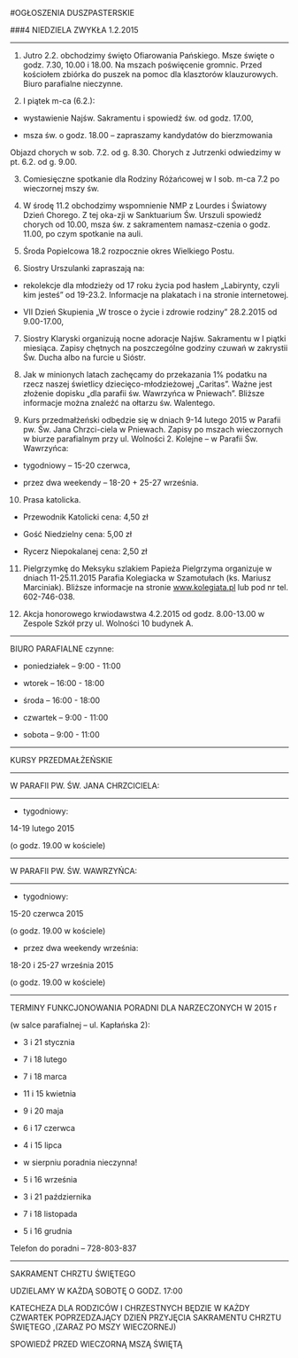 #OGŁOSZENIA DUSZPASTERSKIE

###4 NIEDZIELA ZWYKŁA 1.2.2015

----------------------------------------------------------------

1.	Jutro 2.2. obchodzimy święto Ofiarowania Pańskiego. Msze święte o godz. 7.30, 10.00 i 18.00. Na mszach poświęcenie gromnic. Przed kościołem zbiórka do puszek na pomoc dla klasztorów klauzurowych. Biuro parafialne nieczynne.

2.	I piątek m-ca (6.2.):

  * wystawienie Najśw. Sakramentu i spowiedź św. od godz. 17.00,

  * msza św. o godz. 18.00 – zapraszamy kandydatów do bierzmowania

Objazd chorych w sob. 7.2. od g. 8.30. Chorych z Jutrzenki odwiedzimy w pt. 6.2. od g. 9.00.

3.	Comiesięczne spotkanie dla Rodziny Różańcowej w I sob. m-ca 7.2 po wieczornej mszy św.

4.	W środę 11.2 obchodzimy wspomnienie NMP z Lourdes i Światowy Dzień Chorego. Z tej oka-zji w Sanktuarium Św. Urszuli spowiedź chorych od 10.00, msza św. z sakramentem namasz-czenia o godz. 11.00, po czym spotkanie na auli.

5.	Środa Popielcowa 18.2 rozpocznie okres Wielkiego Postu.

6.	Siostry Urszulanki zapraszają na:

  * rekolekcje dla młodzieży od 17 roku życia pod hasłem „Labirynty, czyli kim jesteś” od 19-23.2. Informacje na plakatach i na stronie internetowej.

  * VII Dzień Skupienia „W trosce o życie i zdrowie rodziny” 28.2.2015 od 9.00-17.00,

7.	Siostry Klaryski organizują nocne adoracje Najśw. Sakramentu w I piątki miesiąca. Zapisy chętnych na poszczególne godziny czuwań w zakrystii Św. Ducha albo na furcie u Sióstr.

8.	Jak w minionych latach zachęcamy do przekazania 1% podatku na rzecz naszej świetlicy dziecięco-młodzieżowej „Caritas”. Ważne jest złożenie dopisku „dla parafii św. Wawrzyńca w Pniewach”. Bliższe informacje można znaleźć na ołtarzu św. Walentego.

9.	Kurs przedmałżeński odbędzie się w dniach 9-14 lutego 2015 w Parafii pw. Św. Jana Chrzci-ciela w Pniewach. Zapisy po mszach wieczornych w biurze parafialnym przy ul. Wolności 2. Kolejne – w Parafii Św. Wawrzyńca:

  * tygodniowy – 15-20 czerwca,

  * przez dwa weekendy – 18-20 + 25-27 września.

10.	Prasa katolicka.

  * Przewodnik Katolicki cena: 4,50 zł

  * Gość Niedzielny	cena: 5,00 zł

  * Rycerz Niepokalanej	cena: 2,50 zł

11.	Pielgrzymkę do Meksyku szlakiem Papieża Pielgrzyma organizuje w dniach 11-25.11.2015 Parafia Kolegiacka w Szamotułach (ks. Mariusz Marciniak). Bliższe informacje na stronie www.kolegiata.pl lub pod nr tel. 602-746-038.

12.	Akcja honorowego krwiodawstwa 4.2.2015 od godz. 8.00-13.00 w Zespole Szkół przy ul. Wolności 10 budynek A.

---------------------------------------

BIURO PARAFIALNE czynne:

-	poniedziałek – 9:00 - 11:00

-	wtorek – 16:00 - 18:00

-	środa – 16:00 - 18:00

-	czwartek – 9:00 - 11:00

-	sobota – 9:00 - 11:00

------------------------------------------------------------------------------------------------------------------------------------------------------

KURSY PRZEDMAŁŻEŃSKIE

---------------------------------------------------------

W PARAFII PW. ŚW. JANA CHRZCICIELA:

---------------------------------------------------------

  * tygodniowy:

14-19 lutego 2015

(o godz. 19.00 w kościele)

---------------------------------------------------------

W PARAFII PW. ŚW. WAWRZYŃCA:

---------------------------------------------------------

  * tygodniowy:

15-20 czerwca 2015

(o godz. 19.00 w kościele)

  * przez dwa weekendy września:

18-20 i 25-27 września 2015

(o godz. 19.00 w kościele)

-------------------------------------------------------------------------------------------------------------------------------------------------------

TERMINY FUNKCJONOWANIA PORADNI DLA NARZECZONYCH W 2015 r

(w salce parafialnej – ul. Kapłańska 2):

  * 3 i 21 stycznia

  * 7 i 18 lutego

  * 7 i 18 marca

  * 11 i 15 kwietnia

  * 9 i 20 maja

  * 6 i 17 czerwca

  * 4 i 15 lipca

  * w sierpniu poradnia nieczynna!

  * 5 i 16 września

  * 3 i 21 października

  * 7 i 18 listopada

  * 5 i 16 grudnia

Telefon do poradni – 728-803-837

--------------------------------------------------------------------------------------------------------------------------------------------------------

SAKRAMENT CHRZTU ŚWIĘTEGO

UDZIELAMY W KAŻDĄ SOBOTĘ O GODZ. 17:00

KATECHEZA DLA RODZICÓW I CHRZESTNYCH BĘDZIE W KAŻDY CZWARTEK POPRZEDZAJĄCY DZIEŃ PRZYJĘCIA SAKRAMENTU CHRZTU ŚWIĘTEGO ,(ZARAZ PO MSZY WIECZORNEJ)

SPOWIEDŹ PRZED WIECZORNĄ MSZĄ ŚWIĘTĄ